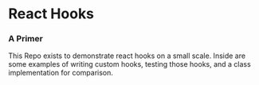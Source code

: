 # React Hooks

### A Primer

This Repo exists to demonstrate react hooks on a small scale.
Inside are some examples of writing custom hooks, testing those hooks, and a class implementation for comparison.
